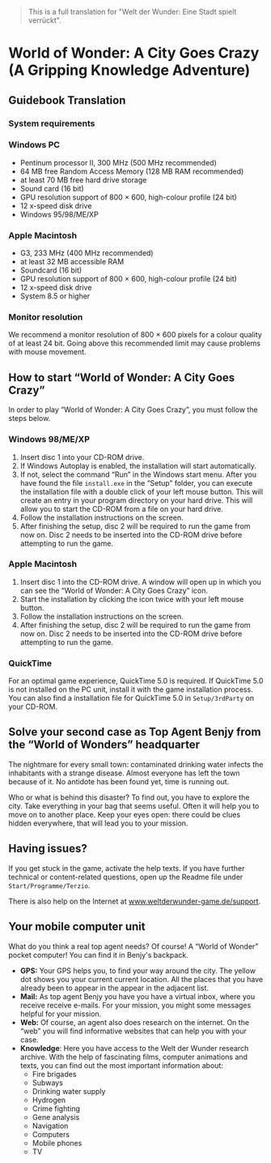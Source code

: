> This is a full translation for "Welt der Wunder: Eine Stadt spielt verrückt".

# World of Wonder: A City Goes Crazy (A Gripping Knowledge Adventure)

## Guidebook Translation

### System requirements

### Windows PC

- Pentinum processor II, 300 MHz (500 MHz recommended)
- 64 MB free Random Access Memory (128 MB RAM recommended)
- at least 70 MB free hard drive storage
- Sound card (16 bit)
- GPU resolution support of 800 × 600, high-colour profile (24 bit)
- 12 x-speed disk drive
- Windows 95/98/ME/XP

### Apple Macintosh

- G3, 233 MHz (400 MHz recommended)
- at least 32 MB accessible RAM
- Soundcard (16 bit)
- GPU resolution support of 800 × 600, high-colour profile (24 bit)
- 12 x-speed disk drive
- System 8.5 or higher

### Monitor resolution

We recommend a monitor resolution of 800 × 600 pixels for a colour quality of at least 24 bit. Going above this recommended limit may cause problems with mouse movement.

## How to start “World of Wonder: A City Goes Crazy”

In order to play “World of Wonder: A City Goes Crazy”, you must follow the steps below.

### Windows 98/ME/XP

1. Insert disc 1 into your CD-ROM drive.
2. If Windows Autoplay is enabled, the installation will start automatically.
3. If not, select the command “Run” in the Windows start menu. After you have found the file `install.exe` in the “Setup” folder, you can execute the installation file with a double click of your left mouse button. This will create an entry in your program directory on your hard drive. This will allow you to start the CD-ROM from a file on your hard drive.
4. Follow the installation instructions on the screen.
5. After finishing the setup, disc 2 will be required to run the game from now on. Disc 2 needs to be inserted into the CD-ROM drive before attempting to run the game.

### Apple Macintosh

1. Insert disc 1 into the CD-ROM drive. A window will open up in which you can see the “World of Wonder: A City Goes Crazy” icon.
2. Start the installation by clicking the icon twice with your left mouse button.
3. Follow the installation instructions on the screen.
4. After finishing the setup, disc 2 will be required to run the game from now on. Disc 2 needs to be inserted into the CD-ROM drive before attempting to run the game.

### QuickTime
For an optimal game experience, QuickTime 5.0 is required. If QuickTime 5.0 is not installed on the PC unit, install it with the game installation process. You can also find a installation file for QuickTime 5.0 in `Setup/3rdParty` on your CD-ROM.

## Solve your second case as Top Agent Benjy from the “World of Wonders” headquarter

The nightmare for every small town: contaminated drinking water infects the inhabitants with a strange disease. Almost everyone has left the town because of it. No antidote has been found yet, time is running out.

Who or what is behind this disaster? To find out, you have to explore the city. Take everything in your bag that seems useful. Often it will help you to move on to another place. Keep your eyes open: there could be clues hidden everywhere, that will lead you to your mission.

## Having issues?

If you get stuck in the game, activate the help texts. If you have further technical or content-related questions, open up the Readme file under `Start/Programme/Terzio`.

There is also help on the Internet at www.weltderwunder-game.de/support.

## Your mobile computer unit

What do you think a real top agent needs? Of course! A “World of Wonder” pocket computer! You can find it in Benjy's backpack.

- **GPS:** Your GPS helps you, to find your way around the city. The yellow dot shows you your current current location. All the places that you have already been to appear in the appear in the adjacent list.
- **Mail:** As top agent Benjy you have you have a virtual inbox, where you receive receive e-mails. For your mission, you might some messages helpful for your mission.
- **Web:** Of course, an agent also does research on the internet. On the “web” you will find informative websites that can help you with your case.
- **Knowledge**: Here you have access to the Welt der Wunder research archive. With the help of fascinating films, computer animations and texts, you can find out the most important information about:
    - Fire brigades
    - Subways
    - Drinking water supply
    - Hydrogen
    - Crime fighting
    - Gene analysis
    - Navigation
    - Computers
    - Mobile phones
    - TV